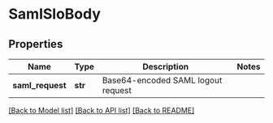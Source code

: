 # SamlSloBody

## Properties
Name | Type | Description | Notes
------------ | ------------- | ------------- | -------------
**saml_request** | **str** | Base64-encoded SAML logout request | 

[[Back to Model list]](../README.md#documentation-for-models) [[Back to API list]](../README.md#documentation-for-api-endpoints) [[Back to README]](../README.md)

